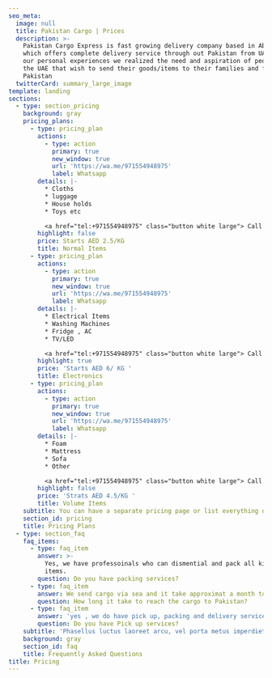 ```yaml
---
seo_meta:
  image: null
  title: Pakistan Cargo | Prices
  description: >-
    Pakistan Cargo Express is fast growing delivery company based in Abu Dhabi
    which offers complete delivery service through out Pakistan from UAE. From
    our personal experiences we realized the need and aspiration of people in
    the UAE that wish to send their goods/items to their families and friends in
    Pakistan
  twitterCard: summary_large_image
template: landing
sections:
  - type: section_pricing
    background: gray
    pricing_plans:
      - type: pricing_plan
        actions:
          - type: action
            primary: true
            new_window: true
            url: 'https://wa.me/971554948975'
            label: Whatsapp
        details: |-
          * Cloths
          * luggage
          * House holds
          * Toys etc

          <a href="tel:+971554948975" class="button white large"> Call us </a>
        highlight: false
        price: Starts AED 2.5/KG
        title: Normal Items
      - type: pricing_plan
        actions:
          - type: action
            primary: true
            new_window: true
            url: 'https://wa.me/971554948975'
            label: Whatsapp
        details: |-
          * Electrical Items
          * Washing Machines
          * Fridge , AC
          * TV/LED

          <a href="tel:+971554948975" class="button white large"> Call us </a>
        highlight: true
        price: 'Starts AED 6/ KG '
        title: Electronics
      - type: pricing_plan
        actions:
          - type: action
            primary: true
            new_window: true
            url: 'https://wa.me/971554948975'
            label: Whatsapp
        details: |-
          * Foam
          * Mattress
          * Sofa
          * Other

          <a href="tel:+971554948975" class="button white large"> Call us </a>
        highlight: false
        price: 'Strats AED 4.5/KG '
        title: Volume Items
    subtitle: You can have a separate pricing page or list everything on the home page.
    section_id: pricing
    title: Pricing Plans
  - type: section_faq
    faq_items:
      - type: faq_item
        answer: >-
          Yes, we have professoinals who can dismential and pack all kind of
          items.
        question: Do you have packing services?
      - type: faq_item
        answer: We send cargo via sea and it take approximat a month to reach.
        question: How long it take to reach the cargo to Pakistan?
      - type: faq_item
        answer: 'yes , we do have pick up, packing and delivery services. '
        question: Do you have Pick up services?
    subtitle: 'Phasellus luctus laoreet arcu, vel porta metus imperdiet sit amet.'
    background: gray
    section_id: faq
    title: Frequently Asked Questions
title: Pricing
---
```

